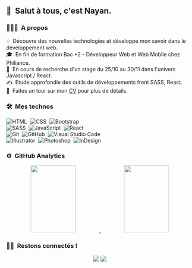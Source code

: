 ## 👋 &nbsp;Salut à tous, c'est Nayan.

### 👨🏻‍💻 &nbsp;A propos

💡 &nbsp;Découvre des nouvelles technologies et développe mon savoir dans le développement web.\
🎓 &nbsp;En fin de formation Bac +2 - Développeur Web et Web Mobile chez Philiance.\
🌱 &nbsp;En cours de recherche d'un stage du 25/10 au 30/11 dans l'univers Javascript / React.\
✍️ &nbsp;Etude approfondie des outils de développements front SASS, React.\
📄 &nbsp;Faites un tour sur mon [CV](https://nayanchauveau.github.io/resume-it/) pour plus de détails.

### 🛠 &nbsp;Mes technos

![HTML](https://img.shields.io/badge/-HTML-05122A?style=flat&logo=HTML5)&nbsp;
![CSS](https://img.shields.io/badge/-CSS-05122A?style=flat&logo=CSS3&logoColor=1572B6)&nbsp;
![Bootstrap](https://img.shields.io/badge/-Bootstrap-05122A?style=flat&logo=bootstrap&logoColor=563D7C)&nbsp;\
![SASS](https://img.shields.io/badge/-SASS-05122A?style=flat&logo=SASS)&nbsp;
![JavaScript](https://img.shields.io/badge/-JavaScript-05122A?style=flat&logo=javascript)&nbsp;
![React](https://img.shields.io/badge/-React-05122A?style=flat&logo=react)&nbsp;\
![Git](https://img.shields.io/badge/-Git-05122A?style=flat&logo=git)&nbsp;
![GitHub](https://img.shields.io/badge/-GitHub-05122A?style=flat&logo=github)&nbsp;
![Visual Studio Code](https://img.shields.io/badge/-Visual%20Studio%20Code-05122A?style=flat&logo=visual-studio-code&logoColor=007ACC)&nbsp;\
![Illustrator](https://img.shields.io/badge/-Illustrator-05122A?style=flat&logo=adobe-illustrator)&nbsp;
![Photoshop](https://img.shields.io/badge/-Photoshop-05122A?style=flat&logo=adobe-photoshop)&nbsp;
![InDesign](https://img.shields.io/badge/-InDesign-05122A?style=flat&logo=adobe-indesign)

### ⚙️ &nbsp;GitHub Analytics

<p align="center">
<a href="https://github.com/NayanChauveau">
  <img height="180em" width="49%" src="https://github-readme-stats-eight-theta.vercel.app/api?username=NayanChauveau&show_icons=true&theme=algolia&include_all_commits=true&count_private=true"/>
  <img height="180em" width="49%" src="https://github-readme-stats-eight-theta.vercel.app/api/top-langs/?username=NayanChauveau&layout=compact&langs_count=8&theme=algolia"/>
</a>
</p>

### 🤝🏻 &nbsp;Restons connectés !

<p align="center">
<a href="https://www.linkedin.com/in/nayan-chauveau/"><img src="https://img.shields.io/badge/-Nayan%20Chauveau-0077B5?style=flat&logo=Linkedin&logoColor=white"/></a>
<a href="mailto:nayan.chauveau@gmail.com"><img src="https://img.shields.io/badge/-nayan.chauveau@gmail.com-D14836?style=flat&logo=Gmail&logoColor=white"/></a>
</p>
